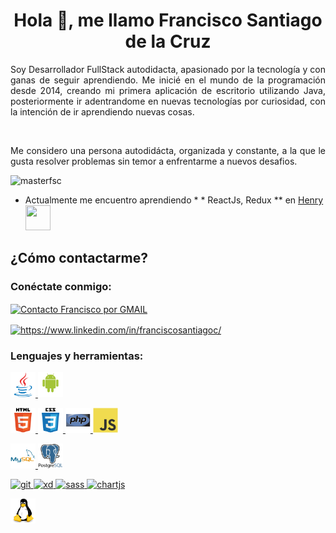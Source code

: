 
<h1 align = "center"> Hola 👋, me llamo Francisco Santiago de la Cruz </h1>
<p align = "justify"> Soy Desarrollador FullStack autodidacta, apasionado por la tecnología y con ganas de seguir aprendiendo. Me inicié en el mundo de la programación desde 2014, creando mi primera aplicación de escritorio utilizando Java, posteriormente ir adentrandome en nuevas tecnologías por curiosidad, con la intención de ir aprendiendo nuevas cosas.</p>
<br>
<p align = "justify">
Me considero una persona autodidácta, organizada y constante, a la que le gusta resolver problemas sin temor a enfrentarme a nuevos desafios. </h3>

<p align = "left"> <img src = "https://komarev.com/ghpvc/?username=masterfsc&label=Profile%20views&color=0e75b6&style=flat" alt = "masterfsc" /> </p>

- Actualmente me encuentro aprendiendo * * ReactJs, Redux ** en <a href="https://www.soyhenry.com/" target="_blank">Henry <img src="https://res.cloudinary.com/crunchbase-production/image/upload/c_lpad,h_256,w_256,f_auto,q_auto:eco,dpr_1/tdgwdgx9n7ubjqkhr6ew" height="40" width="40"></a>

<h2>¿Cómo contactarme?</h2>

<h3 align = "left"> Conéctate conmigo: </h3>

<a href="mailto:fcosantiagoc@gmail.com" target="_blank" style="display: inline-blok; margin-right:20px"> <img align = "center" src ="https://cdn.worldvectorlogo.com/logos/gmail-icon-2.svg" alt ="Contacto Francisco por GMAIL" height ="30" width ="40"/> </a>

<a href="https://www.linkedin.com/in/franciscosantiagoc/" target="_blank"> <img align ="center" src="https://raw.githubusercontent.com/rahuldkjain/github-profile-readme-generator/master/src/images/icons/Social/linked-in-alt.svg" alt ="https://www.linkedin.com/in/franciscosantiagoc/" height ="30" width ="40"/> </a>


<h3 align =" left "> Lenguajes y herramientas: </h3>

<p align = "left"> 
<a href="https://www.java.com" target="_blank"> <img src ="https://raw.githubusercontent.com/devicons/devicon/master/icons/java/java-original.svg" alt =" java "width =" 40 "height =" 40 "/> </abbr> </a>  <a href="https://developer.android.com" target="_blank"> <img src ="https://raw.githubusercontent.com/devicons/devicon/master/icons/android/android-original-wordmark.svg" alt ="android" width =" 40 "height =" 40 "/> </a> </p>
  <p align = "left"> 
  <a href ="https://www.w3.org/html/"target ="_blank"> <img src ="https://raw.githubusercontent.com/devicons/devicon/master/icons/html5/html5-original-wordmark.svg "alt =" html5 "width =" 40 "height =" 40 "/> </a> <a href = "https://www.w3schools.com/css/" target = "_blank"> <img src = "https://raw.githubusercontent.com/devicons/devicon/master/icons/css3/css3-original-wordmark.svg" alt ="css3 "width =" 40 "height ="40"/> </a> <a href="https://www.php.net" target="_blank"> <img src ="https://raw.githubusercontent.com/devicons/devicon/master/icons/php/php-original.svg" alt ="php" width =" 40 "height ="40"/> </a>   <a href ="https://developer.mozilla.org/es/docs/Web/JavaScript/Guide" target ="_blank"> <img src ="https://raw.githubusercontent.com/devicons/devicon/master/icons/javascript/javascript-original.svg" alt =" javascript " width ="40" height ="40"/> </a> </p>
    
 <abbr title="prueba"><p align = "left"> 
  <a href = "https://www.mysql.com/" target ="_blank"> <img src ="https://raw.githubusercontent.com/devicons/devicon/master/icons/mysql/mysql-original-wordmark.svg" alt ="mysql" width = "40" height = "40" /> </a> <a href ="https://www.postgresql.org" target ="_blank"> <img src ="https://raw.githubusercontent.com/devicons/devicon/master/icons/postgresql/postgresql-original-wordmark.svg" alt ="postgresql" width ="40" height = "40" /> </a> </p>


 
  <p align = "left"> 
  <a href="https://git-scm.com/" target="_blank"> <img src ="https://www.vectorlogo.zone/logos/git-scm/git-scm-icon.svg" alt ="git" width =" 40 "height ="40"/> </a> <a href ="https://www.adobe.com/products/xd.html " target ="_blank"> <img src ="https://cdn.worldvectorlogo.com/logos/adobe-xd.svg" alt ="xd" width ="40" height ="40"/> </a> <a href="https://sass-lang.com" target="_blank"> <img src = "https://raw.githubusercontent.com/devicons/devicon /master/icons/sass/sass-original.svg " alt ="sass" width ="40" height ="40"/> </a><a href ="https://www.chartjs.org"target = "_blank"> <img src = "https://www.chartjs.org/img/chartjs-logo.svg" alt ="chartjs" width = "40" height = "40" /></a> </p>
  
  <p align = "left"> 
  <a href="https://www.linux.org/" target="_blank"> <img src ="https://raw.githubusercontent.com/devicons/devicon/master/icons/linux/linux-original.svg" alt ="linux" width ="40" height ="40"/> </a></p>
  
